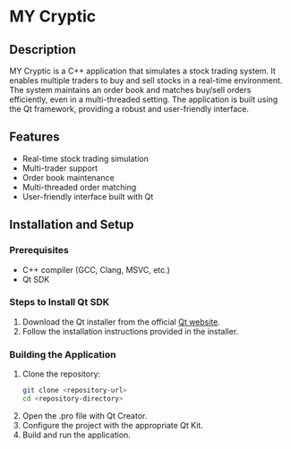 
# MY Cryptic

## Description
MY Cryptic is a C++ application that simulates a stock trading system. It enables multiple traders to buy and sell stocks in a real-time environment. The system maintains an order book and matches buy/sell orders efficiently, even in a multi-threaded setting. The application is built using the Qt framework, providing a robust and user-friendly interface.

## Features
- Real-time stock trading simulation
- Multi-trader support
- Order book maintenance
- Multi-threaded order matching
- User-friendly interface built with Qt

## Installation and Setup

### Prerequisites
- C++ compiler (GCC, Clang, MSVC, etc.)
- Qt SDK

### Steps to Install Qt SDK
1. Download the Qt installer from the official [Qt website](https://www.qt.io/download).
2. Follow the installation instructions provided in the installer.

### Building the Application
1. Clone the repository:
   ```sh
   git clone <repository-url>
   cd <repository-directory>

  2. Open the .pro file with Qt Creator.
  3. Configure the project with the appropriate Qt Kit.
  4. Build and run the application.

